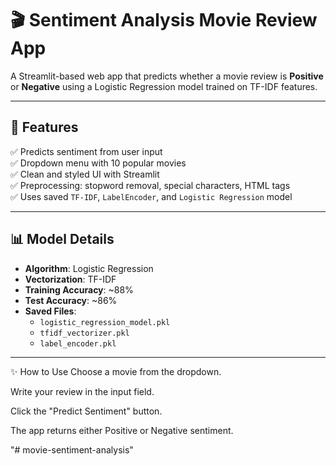 # 🎬 Sentiment Analysis Movie Review App

A Streamlit-based web app that predicts whether a movie review is **Positive** or **Negative** using a Logistic Regression model trained on TF-IDF features.

---

## 🚀 Features

✅ Predicts sentiment from user input  
✅ Dropdown menu with 10 popular movies  
✅ Clean and styled UI with Streamlit  
✅ Preprocessing: stopword removal, special characters, HTML tags  
✅ Uses saved `TF-IDF`, `LabelEncoder`, and `Logistic Regression` model

---

## 📊 Model Details

- **Algorithm**: Logistic Regression  
- **Vectorization**: TF-IDF  
- **Training Accuracy**: ~88%  
- **Test Accuracy**: ~86%  
- **Saved Files**:
  - `logistic_regression_model.pkl`
  - `tfidf_vectorizer.pkl`
  - `label_encoder.pkl`

---

✨ How to Use
Choose a movie from the dropdown.

Write your review in the input field.

Click the "Predict Sentiment" button.

The app returns either Positive or Negative sentiment.

"# movie-sentiment-analysis" 
